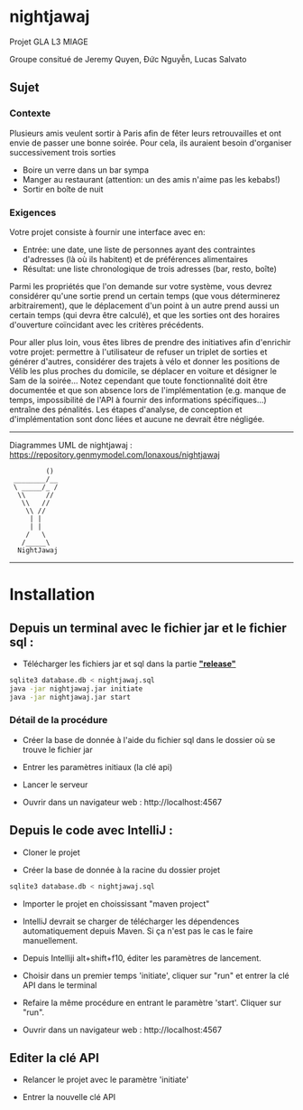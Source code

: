 # nightjawaj
Projet GLA L3 MIAGE

Groupe consitué de Jeremy Quyen, Đức Nguyễn, Lucas Salvato

## Sujet
### Contexte

Plusieurs amis veulent sortir à Paris afin de fêter leurs retrouvailles et ont envie de passer une bonne soirée. Pour cela, ils auraient besoin d'organiser successivement trois sorties

* Boire un verre dans un bar sympa
* Manger au restaurant (attention: un des amis n'aime pas les kebabs!)
* Sortir en boîte de nuit

### Exigences

Votre projet consiste à fournir une interface avec en:

* Entrée: une date, une liste de personnes ayant des contraintes d'adresses (là où ils habitent) et de préférences alimentaires
* Résultat: une liste chronologique de trois adresses (bar, resto, boîte)

Parmi les propriétés que l'on demande sur votre système, vous devrez considérer qu'une sortie prend un certain temps (que vous déterminerez arbitrairement), que le déplacement d'un point à un autre prend aussi un certain temps (qui devra être calculé), et que les sorties ont des horaires d'ouverture coïncidant avec les critères précédents.

Pour aller plus loin, vous êtes libres de prendre des initiatives afin d'enrichir votre projet: permettre à l'utilisateur de refuser un triplet de sorties et générer d'autres, considérer des trajets à vélo et donner les positions de Vélib les plus proches du domicile, se déplacer en voiture et désigner le Sam de la soirée... Notez cependant que toute fonctionnalité doit être documentée et que son absence lors de l'implémentation (e.g. manque de temps, impossibilité de l'API à fournir des informations spécifiques...) entraîne des pénalités. Les étapes d'analyse, de conception et d'implémentation sont donc liées et aucune ne devrait être négligée.

___

Diagrammes UML de nightjawaj : https://repository.genmymodel.com/lonaxous/nightjawaj
```
         ()
 ________/__
 \ _____/_ /
  \\     //
   \\   //
    \\ //
     | |
     | |
    /   \
   /_____\
  NightJawaj
```                                                                

____

# Installation
## Depuis un terminal avec le fichier jar et le fichier sql :

* Télécharger les fichiers jar et sql dans la partie __["release"](https://github.com/Nomeji/nightjawaj/releases "téléchargement")__

```bash
sqlite3 database.db < nightjawaj.sql
java -jar nightjawaj.jar initiate
java -jar nightjawaj.jar start
```

### Détail de la procédure

* Créer la base de donnée à l'aide du fichier sql dans le dossier où se trouve le fichier jar

* Entrer les paramètres initiaux (la clé api)

* Lancer le serveur

* Ouvrir dans un navigateur web : http://localhost:4567

## Depuis le code avec IntelliJ :

* Cloner le projet

* Créer la base de donnée à la racine du dossier projet

```bash
sqlite3 database.db < nightjawaj.sql
```

* Importer le projet en choississant "maven project"

* IntelliJ devrait se charger de télécharger les dépendences automatiquement depuis Maven. Si ça n'est pas le cas le faire manuellement.

* Depuis Intelliji alt+shift+f10, éditer les paramètres de lancement.

* Choisir dans un premier temps 'initiate', cliquer sur "run" et entrer la clé API dans le terminal

* Refaire la même procédure en entrant le paramètre 'start'. Cliquer sur "run".

* Ouvrir dans un navigateur web : http://localhost:4567

## Editer la clé API

* Relancer le projet avec le paramètre 'initiate'

* Entrer la nouvelle clé API
